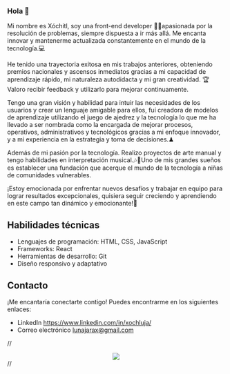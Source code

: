 ### Hola 👋
Mi nombre es Xóchitl, soy una front-end developer <font style="vertical-align: inherit;"><font style="vertical-align: inherit;">👩‍💻</font></font>apasionada por la resolución de problemas, siempre dispuesta a ir más allá. Me encanta innovar y mantenerme actualizada constantemente en el mundo de la tecnología.<font style="vertical-align: inherit;"><font style="vertical-align: inherit;">💻</font></font>

He tenido una trayectoria exitosa en mis trabajos anteriores, obteniendo premios nacionales y ascensos inmediatos gracias a mi capacidad de aprendizaje rápido, mi naturaleza autodidacta y mi gran creatividad. <font style="vertical-align: inherit;"><font style="vertical-align: inherit;">🏆</font></font>
Valoro recibir feedback y utilizarlo para mejorar continuamente.

Tengo una gran visión y habilidad para intuir las necesidades de los usuarios y crear un lenguaje amigable para ellos, fuí creadora de modelos de aprendizaje utilizando el juego de ajedrez y la tecnología lo que me ha llevado a ser nombrada como la encargada de mejorar procesos, operativos, administrativos y tecnológicos gracias a mi enfoque innovador, y a mi experiencia en la estrategia y toma de decisiones.<font style="vertical-align: inherit;"><font style="vertical-align: inherit;">♟</font></font>

Además de mi pasión por la tecnología. Realizo proyectos de arte manual y tengo habilidades en interpretación musical.<font style="vertical-align: inherit;"><font style="vertical-align: inherit;">🎶</font></font><font style="vertical-align: inherit;"><font style="vertical-align: inherit;">🥁</font></font>Uno de mis grandes sueños es establecer una fundación que acerque el mundo de la tecnología a niñas de comunidades vulnerables.

¡Estoy emocionada por enfrentar nuevos desafíos y trabajar en equipo para lograr resultados excepcionales, quisiera seguir creciendo y aprendiendo en este campo tan dinámico y emocionante!<font style="vertical-align: inherit;"><font style="vertical-align: inherit;">🎉</font></font>

## Habilidades técnicas

- Lenguajes de programación: HTML, CSS, JavaScript
- Frameworks: React
- Herramientas de desarrollo: Git
- Diseño responsivo y adaptativo


## Contacto

¡Me encantaría conectarte contigo! Puedes encontrarme en los siguientes enlaces:

- LinkedIn https://www.linkedin.com/in/xochluja/
- Correo electrónico lunajarax@gmail.com

//<div align="center"><img src="https://github-readme-stats.vercel.app/api?username=Xoch09&show_icons=true&count_private=true&hide_border=true" align="center" /></div>//


